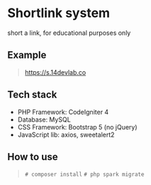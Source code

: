 
# Shortlink system
short a link, for educational purposes only

## Example
> https://s.14devlab.co

## Tech stack
- PHP Framework: CodeIgniter 4
- Database: MySQL
- CSS Framework: Bootstrap 5 (no jQuery)
- JavaScript lib: axios, sweetalert2

## How to use
> `# composer install`
> `# php spark migrate`

